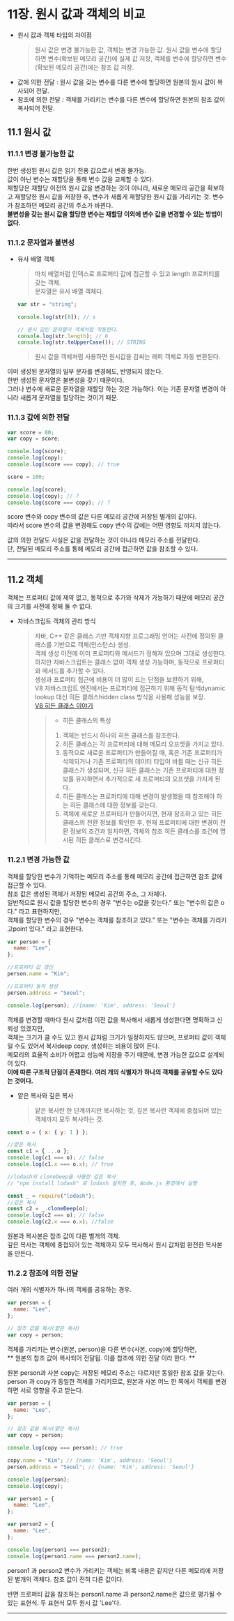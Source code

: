 # 11장. 원시 값과 객체의 비교

- 원시 값과 객체 타입의 차이점

  > 원시 값은 변경 불가능한 값, 객체는 변경 가능한 값.
  > 원시 값을 변수에 할당하면 변수(확보된 메모리 공간)에 실제 값 저장, 객체를 변수에 할당하면 변수(확보된 메모리 공간)에는 참조 값 저장.

* 값에 의한 전달 : 원시 값을 갖는 변수를 다른 변수에 할당하면 원본의 원시 값이 복사되어 전달.
* 참조에 의한 전달 : 객체를 가리키는 변수를 다른 변수에 할당하면 원본의 참조 값이 복사되어 전달.

## 11.1 원시 값

### 11.1.1 변경 불가능한 값

한번 생성된 원시 값은 읽기 전용 값으로서 변경 불가능.  
값이 아닌 변수는 재할당을 통해 변수 값을 교체할 수 있다.  
재할당은 재할당 이전의 원시 값을 변경하는 것이 아니라, 새로운 메모리 공간을 확보하고 재할당한 원시 값을 저장한 후, 변수가 새롭게 재할당한 원시 값을 가리키는 것. 변수가 참조하던 메모리 공간의 주소가 바뀐다.  
**불변성을 갖는 원시 값을 할당한 변수는 재할당 이외에 변수 값을 변경할 수 있는 방법이 없다.**

### 11.1.2 문자열과 불변성

- 유사 배열 객체

  > 마치 배열처럼 인덱스로 프로퍼티 값에 접근할 수 있고 length 프로퍼티를 갖는 객체.  
  > 문자열은 유사 배열 객체다.

  ```javascript
  var str = "string";

  console.log(str[0]); // s

  // 원시 값인 문자열이 객체처럼 작동한다.
  console.log(str.length); // 6
  console.log(str.toUpperCase()); // STRING
  ```

  > 원시 값을 객체처럼 사용하면 원시값을 감싸는 래퍼 객체로 자동 변환된다.

이미 생성된 문자열의 일부 문자를 변경해도, 반영되지 않는다.  
한번 생성된 문자열은 불변성을 갖기 때문이다.  
그러나 변수에 새로운 문자열을 재할당 하는 것은 가능하다. 이는 기존 문자열 변경이 아니라 새롭게 문자열을 할당하는 것이기 때문.

### 11.1.3 값에 의한 전달

```javascript
var score = 80;
var copy = score;

console.log(score);
console.log(copy);
console.log(score === copy); // true

score = 100;

console.log(score);
console.log(copy); // ?
console.log(score === copy); // ?
```

score 변수와 copy 변수의 값은 다른 메모리 공간에 저장된 별개의 값이다.  
따라서 score 변수의 값을 변경해도 copy 변수의 값에는 어떤 영향도 끼치지 않는다.

값의 의한 전달도 사실은 값을 전달하는 것이 아니라 메모리 주소를 전달한다.  
단, 전달된 메모리 주소를 통해 메모리 공간에 접근하면 값을 참조할 수 있다.

---

## 11.2 객체

객체는 프로퍼티 값에 제약 없고, 동적으로 추가와 삭제가 가능하기 때문에 메모리 공간의 크기를 사전에 정해 둘 수 없다.

- 자바스크립트 객체의 관리 방식
  > 자바, C++ 같은 클래스 기반 객체지향 프로그래밍 언어는 사전에 정의된 클래스를 기반으로 객체(인스턴스) 생성.  
  > 객체 생성 이전에 이미 프로퍼티와 메서드가 정해져 있으며 그대로 생성한다.  
  > 하지만 자바스크립트는 클래스 없이 객체 생성 가능하며, 동적으로 프로퍼티와 메서드를 추가할 수 있다.  
  > 생성과 프로퍼티 접근에 비용이 더 많이 드는 단점을 보완하기 위해,  
  > V8 자바스크립트 엔진에서는 프로퍼티에 접근하기 위해 동적 탐색dynamic lookup 대신 히든 클래스hidden class 방식을 사용해 성능을 보장.  
  > [V8 히든 클래스 이야기](https://engineering.linecorp.com/ko/blog/v8-hidden-class)
  >
  > > - 히든 클래스의 특성
  > >
  > > 1. 객체는 반드시 하나의 히든 클래스를 참조한다.
  > > 2. 히든 클래스는 각 프로퍼티에 대해 메모리 오프셋을 가지고 있다.
  > > 3. 동적으로 새로운 프로퍼티가 만들어질 때, 혹은 기존 프로퍼티가 삭제되거나 기존 프로퍼티의 데이터 타입이 바뀔 때는 신규 히든 클래스가 생성되며, 신규 히든 클래스는 기존 프로퍼티에 대한 정보를 유지하면서 추가적으로 새 프로퍼티의 오프셋을 가지게 된다.
  > > 4. 히든 클래스는 프로퍼티에 대해 변경이 발생했을 때 참조해야 하는 히든 클래스에 대한 정보를 갖는다.
  > > 5. 객체에 새로운 프로퍼티가 만들어지면, 현재 참조하고 있는 히든 클래스의 전환 정보를 확인한 후, 현재 프로퍼티에 대한 변경이 전환 정보의 조건과 일치하면, 객체의 참조 히든 클래스를 조건에 명시된 히든 클래스로 변경시킨다.

### 11.2.1 변경 가능한 값

객체를 할당한 변수가 기억하는 메모리 주소를 통해 메모리 공간에 접근하면 참조 값에 접근할 수 있다.  
참조 값은 생성된 객체가 저장된 메모리 공간의 주소, 그 자체다.  
일반적으로 원시 값을 할당한 변수의 경우 "변수는 o값을 갖는다." 또는 "변수의 값은 o다." 라고 표현하지만,  
객체를 할당한 변수의 경우 "변수는 객체를 참조하고 있다." 또는 "변수는 객체를 가리키고point 있다." 라고 표현한다.

```javascript
var person = {
  name: "Lee",
};

//프로퍼티 값 갱신
person.name = "Kim";

//프로퍼티 동적 생성
person.address = "Seoul";

console.log(person); //{name: 'Kim', address: 'Seoul'}
```

객체를 변경할 때마다 원시 값처럼 이전 값을 복사해서 새롭게 생성한다면 명확하고 신뢰성 있겠지만,  
객체는 크기가 클 수도 있고 원시 값처럼 크기가 일정하지도 않으며, 프로퍼티 값이 객체일 수도 있어서 복사deep copy, 생성하는 비용이 많이 든다.  
메모리의 효율적 소비가 어렵고 성능에 지장을 주기 때문에, 변경 가능한 값으로 설계되어 있다.  
**이에 따른 구조적 단점이 존재한다. 여러 개의 식별자가 하나의 객체를 공유할 수도 있다는 것이다.**

- 얕은 복사와 깊은 복사
  > 얕은 복사란 한 단계까지만 복사하는 것, 깊은 복사란 객체에 중첩되어 있는 객체까지 모두 복사하는 것.

```javascript
const o = { x: { y: 1 } };

//얕은 복사
const c1 = { ...o };
console.log(c1 === o); // false
console.log(c1.x === o.x); // true

//lodash의 cloneDeep을 사용한 깊은 복사
// "npm install lodash" 로 lodash 설치한 후, Node.js 환경에서 실행

const _ = require("lodash");
//깊은 복사
const c2 = _.cloneDeep(o);
console.log(c2 === o); // false
console.log(c2.x === o.x); //false
```

원본과 복사본은 참조 값이 다른 별개의 객체.  
깊은 복사는 객체에 중첩되어 있는 객체까지 모두 복사해서 원시 값처럼 완전한 복사본을 만든다.

### 11.2.2 참조에 의한 전달

여러 개의 식별자가 하나의 객체를 공유하는 경우.

```javascript
var person = {
  name: "Lee",
};

// 참조 값을 복사(얕은 복사)
var copy = person;
```

객체를 가리키는 변수(원본, person)을 다른 변수(사본, copy)에 할당하면,  
** 원본의 참조 값이 복사되어 전달됨. 이를 참조에 의한 전달 이라 한다. **

원본 person과 사본 copy는 저장된 메모리 주소는 다르지만 동일한 참조 값을 갖는다.  
person 과 copy가 동일한 객체를 가리키므로, 원본과 사본 어느 한 쪽에서 객체를 변경하면 서로 영향을 주고 받는다.

```javascript
var person = {
  name: "Lee",
};

// 참조 값을 복사(얕은 복사)
var copy = person;

console.log(copy === person); // true

copy.name = "Kim"; // {name: 'Kim', address: 'Seoul'}
person.address = "Seoul"; // {name: 'Kim', address: 'Seoul'}

console.log(person);
console.log(copy);
```

```javascript
var person1 = {
  name: "Lee",
};

var person2 = {
  name: "Lee",
};

console.log(person1 === person2);
console.log(person1.name === person2.name);
```

person1 과 person2 변수가 가리키는 객체는 비록 내용은 같지만 다른 메모리에 저장된 별개의 객체다. 참조 값이 전혀 다른 값이다.

반면 프로퍼티 값을 참조하는 person1.name 과 person2.name은 값으로 평가될 수 있는 표현식. 두 표현식 모두 원시 값 'Lee'다.

---
